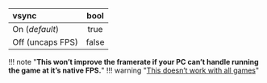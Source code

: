 <!--- This file is a snippet --->

|**vsync**         |**bool**|
|:-----------------|:------:|
| On (*default*)   |  true  |
| Off (uncaps FPS) |  false |

!!! note "**This won’t improve the framerate if your PC can’t handle running the game at it’s native FPS.**"
!!! warning  "[This doesn’t work with all games](https://github.com/xenia-project/game-compatibility/issues?q=is%3Aopen+is%3Aissue+label%3Avsync-off-speedup)"
